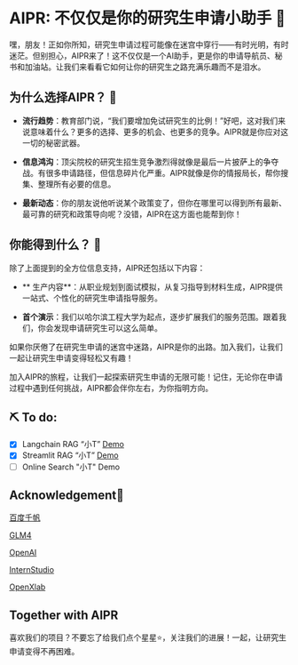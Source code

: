 # AIPR: 不仅仅是你的研究生申请小助手 🚀

嘿，朋友！正如你所知，研究生申请过程可能像在迷宫中穿行——有时光明，有时迷茫。但别担心，AIPR来了！这不仅仅是一个AI助手，更是你的申请导航员、秘书和加油站。让我们来看看它如何让你的研究生之路充满乐趣而不是泪水。

## 为什么选择AIPR？ 🤔

- **流行趋势**：教育部门说，“我们要增加免试研究生的比例！”好吧，这对我们来说意味着什么？更多的选择、更多的机会、也更多的竞争。AIPR就是你应对这一切的秘密武器。

- **信息鸿沟**：顶尖院校的研究生招生竞争激烈得就像是最后一片披萨上的争夺战。有很多申请路径，但信息碎片化严重。AIPR就像是你的情报局长，帮你搜集、整理所有必要的信息。

- **最新动态**：你的朋友说他听说某个政策变了，但你在哪里可以得到所有最新、最可靠的研究和政策导向呢？没错，AIPR在这方面也能帮到你！

## 你能得到什么？ 🎁

除了上面提到的全方位信息支持，AIPR还包括以下内容：

- **
生产内容**：从职业规划到面试模拟，从复习指导到材料生成，AIPR提供一站式、个性化的研究生申请指导服务。

- **首个演示**：我们以哈尔滨工程大学为起点，逐步扩展我们的服务范围。跟着我们，你会发现申请研究生可以这么简单。


如果你厌倦了在研究生申请的迷宫中迷路，AIPR是你的出路。加入我们，让我们一起让研究生申请变得轻松又有趣！

加入AIPR的旅程，让我们一起探索研究生申请的无限可能！记住，无论你在申请过程中遇到任何挑战，AIPR都会伴你左右，为你指明方向。


## :pick: To do:

- [x] Langchain RAG “小T” [Demo](https://github.com/CareerSynapse/AIPR/blob/main/%E6%8E%A8%E5%85%8D%E5%8A%A9%E6%89%8B/Demo.ipynb)
- [x] Streamlit RAG “小T” [Demo](http://49.232.147.232:8501)
- [ ] Online Search "小T" Demo

## Acknowledgement🥰

[百度千帆](https://console.bce.baidu.com/qianfan/ais/console/applicationConsole/application)

[GLM4](https://maas.aminer.cn/usercenter/apikeys)

[OpenAI](https://platform.openai.com/docs/introduction)

[InternStudio](https://studio.intern-ai.org.cn/)

[OpenXlab](https://openxlab.org.cn/models/InternLM/subject)

## Together with AIPR

喜欢我们的项目？不要忘了给我们点个星星⭐️，关注我们的进展！一起，让研究生申请变得不再困难。
